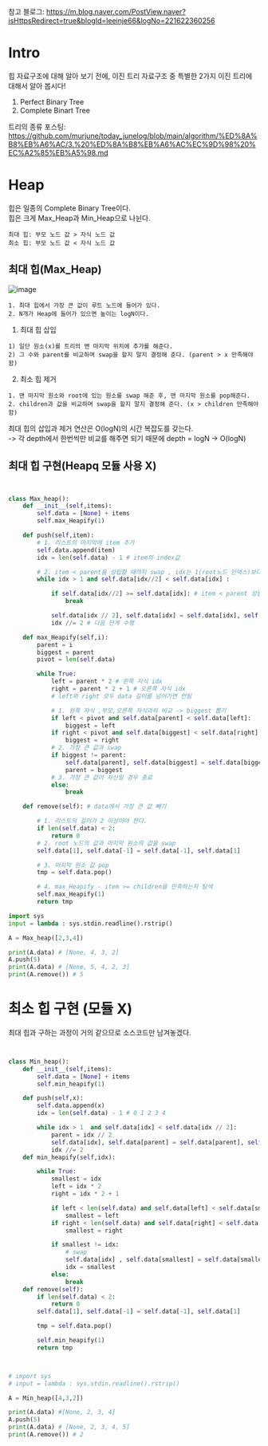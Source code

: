 참고 블로그: https://m.blog.naver.com/PostView.naver?isHttpsRedirect=true&blogId=leeinje66&logNo=221622360256
# Intro
힙 자료구조에 대해 알아 보기 전에, 이진 트리 자료구조 중 특별한 2가지 이진 트리에 대해서 알아 봅시다!

1. Perfect Binary Tree 
2. Complete Binart Tree 

트리의 종류 포스팅: https://github.com/murjune/today_junelog/blob/main/algorithm/%ED%8A%B8%EB%A6%AC/3.%20%ED%8A%B8%EB%A6%AC%EC%9D%98%20%EC%A2%85%EB%A5%98.md 

# Heap

힙은 일종의 Complete Binary Tree이다.  
힙은 크게 Max_Heap과 Min_Heap으로 나뉜다.
```
최대 힙: 부모 노드 값 > 자식 노드 값
최소 힙: 부모 노드 값 < 자식 노드 값
```

## 최대 힙(Max_Heap)
![image](https://user-images.githubusercontent.com/87055456/147342706-a5dfa39d-2e23-4d6a-ba56-b4e80e1aa1fd.png)

```
1. 최대 힙에서 가장 큰 값이 루트 노드에 들어가 있다.
2. N개가 Heap에 들어가 있으면 높이는 logN이다.
```
1. 최대 힙 삽입
```
1) 일단 원소(x)를 트리의 맨 마지막 위치에 추가를 해준다.  
2) 그 수와 parent를 비교하며 swap을 할지 말지 결정해 준다. (parent > x 만족해야함)
```
2. 최소 힙 제거
```
1. 맨 마지막 원소와 root에 있는 원소를 swap 해준 후, 맨 마지막 원소를 pop해준다.
2. children과 값을 비교하며 swap을 할지 말지 결정해 준다. (x > children 만족해야함)
```  

최대 힙의 삽입과 제거 연산은 O(logN)의 시간 복잡도를 갖는다.  
  -> 각 depth에서 한번씩만 비교를 해주면 되기 때문에 depth = logN -> O(logN)

## 최대 힙 구현(Heapq 모듈 사용 X)  

``` python


class Max_heap():
    def __init__(self,items):
        self.data = [None] + items
        self.max_Heapify(1)

    def push(self,item):
        # 1. 리스트의 마지막에 item 추가
        self.data.append(item)
        idx = len(self.data) - 1 # item의 index값

        # 2. item < parent을 성립할 때까지 swap , idx는 1(root노드 인덱스)보다 커야함.
        while idx > 1 and self.data[idx//2] < self.data[idx] :

            if self.data[idx//2] >= self.data[idx]: # item < parent 성립
                break

            self.data[idx // 2], self.data[idx] = self.data[idx], self.data[idx // 2]
            idx //= 2 # 다음 단계 수행

    def max_Heapify(self,i):
        parent = i
        biggest = parent
        pivot = len(self.data)

        while True:
            left = parent * 2 # 왼쪽 자식 idx
            right = parent * 2 + 1 # 오른쪽 자식 idx
            # left와 right 모두 data 길이를 넘어가면 안됨

            # 1. 왼쪽 자식 ,부모,오른쪽 자식과의 비교 -> biggest 뽑기
            if left < pivot and self.data[parent] < self.data[left]:
                biggest = left
            if right < pivot and self.data[biggest] < self.data[right]:
                biggest = right
            # 2. 가장 큰 값과 swap
            if biggest != parent:
                self.data[parent], self.data[biggest] = self.data[biggest], self.data[parent]
                parent = biggest
            # 3. 가장 큰 값이 자신일 경우 종료
            else:
                break

    def remove(self): # data에서 가장 큰 값 빼기

        # 1. 리스트의 길이가 2 이상이야 한다.
        if len(self.data) < 2:
            return 0
        # 2. root 노드의 값과 마지막 원소의 값을 swap
        self.data[1], self.data[-1] = self.data[-1], self.data[1]

        # 3. 마지막 원소 값 pop
        tmp = self.data.pop()

        # 4. max_Heapify - item >= children을 만족하는지 탐색
        self.max_Heapify(1)
        return tmp

import sys
input = lambda : sys.stdin.readline().rstrip()

A = Max_heap([2,3,4])

print(A.data) # [None, 4, 3, 2]
A.push(5)
print(A.data) # [None, 5, 4, 2, 3]
print(A.remove()) # 5

```

# 최소 힙 구현 (모듈 X)

최대 힙과 구하는 과정이 거의 같으므로 소스코드만 남겨놓겠다.
``` python


class Min_heap():
    def __init__(self,items):
        self.data = [None] + items
        self.min_heapify(1)

    def push(self,x):
        self.data.append(x)
        idx = len(self.data) - 1 # 0 1 2 3 4

        while idx > 1  and self.data[idx] < self.data[idx // 2]:
            parent = idx // 2
            self.data[idx], self.data[parent] = self.data[parent], self.data[idx]
            idx //= 2
    def min_heapify(self,idx):

        while True:
            smallest = idx
            left = idx * 2
            right = idx * 2 + 1

            if left < len(self.data) and self.data[left] < self.data[smallest]:
                smallest = left
            if right < len(self.data) and self.data[right] < self.data[smallest]:
                smallest = right

            if smallest != idx:
                # swap
                self.data[idx] , self.data[smallest] = self.data[smallest], self.data[idx]
                idx = smallest
            else:
                break
    def remove(self):
        if len(self.data) < 2:
            return 0
        self.data[1], self.data[-1] = self.data[-1], self.data[1]

        tmp = self.data.pop()

        self.min_heapify(1)
        return tmp



# import sys
# input = lambda : sys.stdin.readline().rstrip()

A = Min_heap([4,3,2])

print(A.data) #[None, 2, 3, 4]
A.push(5)
print(A.data) # [None, 2, 3, 4, 5]
print(A.remove()) # 2
```
